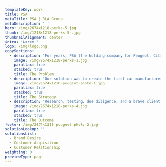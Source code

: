 ```yaml
---
templateKey: work
title: PSA
metaTitle: PSA | RLA Group
metaDescription: ' '
hero: /img/2674x1218-perks-5.jpg
thumb: /img/1218x1218-perks-5-.jpg
thumbnailAlignment: center
intro: 'Lorem '
logo: /img/logo.png
copySections:
  - description: "For years, PSA (the holding company for Peugeot, Citroen and DS Automobiles) always used traditional advertising to encourage independent garages to buy their parts. Results were fair, but understandably they wanted better. We were tasked with taking their parts sales to the next level.\r"
    image: /img/2674x1218-perks-1.jpg
    parallax: true
    stacked: true
    title: The Problem
  - description: "Our solution was to create the first car manufacturer Trade Rewards Scheme. We built a tool that would give insight into a centralised pool of sales data and customer behaviours that had not previously been possible. Using propensity modelling, algorithms would be designed to deliver bespoke incentives to individual customers, dependent upon their current purchase habits and their likelihood to buy from additional categories. It would all be driven by regular competitions and rewarding parts purchases with points redeemable at Amazon.co.uk and Snap-on.\r"
    image: /img/2674x1218-peugeot-photo-1.jpg
    parallax: true
    stacked: true
    title: The Strategy
  - description: "Research, testing, due diligence, and a brave client have created a customer-centric programme that has generated a 25% uplift in PSA’s trade marketing, and delivered unseen levels of engagement with communications.\n\n\r\rTo date we have given away over £160,000 worth of goodies from £5 lunch vouchers up to hugely popular track days, and have created real buzz amongst customers, regularly receiving emails giving us lots of positive feedback about the programme.\r\n\nOh, and we were also finalists for B2B Marketing Strategy of the year at The Drum Marketing Awards 2018. \r"
    image: /img/2674x1218-perks-4.jpg
    parallax: true
    stacked: true
    title: The Outcome
footer: /img/2674x1218-peugeot-photo-2.jpg
solutionLookup: ''
solutionsList:
  - Brand Desire
  - Customer Acquisition
  - Customer Relationship
weighting: 0
previewType: page
---
```


